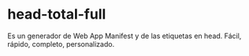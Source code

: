 # head-total-full
Es un generador de Web App Manifest y de las etiquetas en head. Fácil, rápido, completo, personalizado. 
